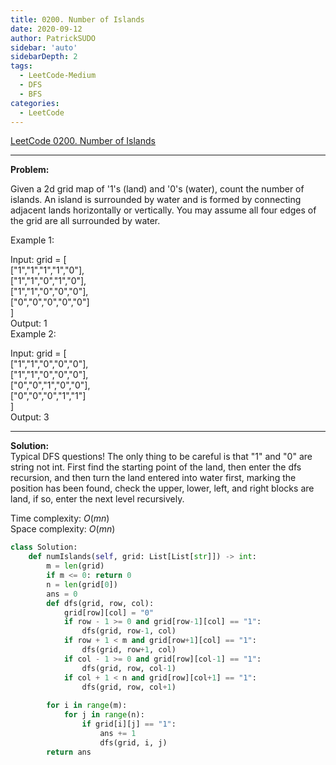 ```yaml
---
title: 0200. Number of Islands
date: 2020-09-12
author: PatrickSUDO
sidebar: 'auto'
sidebarDepth: 2
tags: 
  - LeetCode-Medium
  - DFS
  - BFS
categories:
  - LeetCode
---
```

[LeetCode 0200. Number of Islands](https://leetcode.com/problems/number-of-islands/)

---
**Problem:** <br/>

Given a 2d grid map of '1's (land) and '0's (water), count the number of islands. An island is surrounded by water and is formed by connecting adjacent lands horizontally or vertically. You may assume all four edges of the grid are all surrounded by water.

 

Example 1:

Input: grid = [</br>
["1","1","1","1","0"],</br>
["1","1","0","1","0"],</br>
["1","1","0","0","0"],</br>
["0","0","0","0","0"]</br>
]</br>
Output: 1
</br>
Example 2:

Input: grid = [</br>
  ["1","1","0","0","0"],</br>
  ["1","1","0","0","0"],</br>
  ["0","0","1","0","0"],</br>
  ["0","0","0","1","1"]</br>
]</br>
Output: 3

---
**Solution:** <br/>
Typical DFS questions! The only thing to be careful is that "1" and "0" are string not int.
First find the starting point of the land, then enter the dfs recursion, and then turn the land entered into water first, marking the position has been found, check the upper, lower, left, and right blocks are land, if so, enter the next level recursively.

Time complexity: $O(mn)$ </br>
Space complexity: $O(mn)$


```python
class Solution:
    def numIslands(self, grid: List[List[str]]) -> int:
        m = len(grid)
        if m <= 0: return 0
        n = len(grid[0])
        ans = 0
        def dfs(grid, row, col):
            grid[row][col] = "0"
            if row - 1 >= 0 and grid[row-1][col] == "1":
                dfs(grid, row-1, col)
            if row + 1 < m and grid[row+1][col] == "1":
                dfs(grid, row+1, col)
            if col - 1 >= 0 and grid[row][col-1] == "1":
                dfs(grid, row, col-1)
            if col + 1 < n and grid[row][col+1] == "1":
                dfs(grid, row, col+1)        
                
        for i in range(m):
            for j in range(n):
                if grid[i][j] == "1":
                    ans += 1
                    dfs(grid, i, j)
        return ans
```
<Disqus shortname="patricksudo" />
